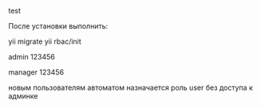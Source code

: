 test

После установки выполнить:

yii migrate
yii rbac/init

admin
123456

manager
123456

новым пользователям автоматом назначается роль user без доступа к админке